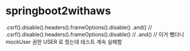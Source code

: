 # springboot2withaws

.csrf().disable().headers().frameOptions().disable()
                .and()
                //                 .csrf().disable().headers().frameOptions().disable()
                //                .and()
                // 이거 뺐더니 mockUser 권한 USER 로 줬는데 테스트 계속 실패함
